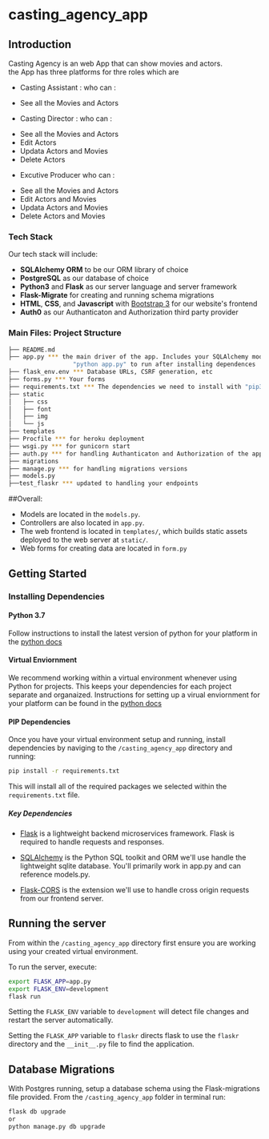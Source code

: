 # casting_agency_app
## Introduction
Casting Agency is an web App that can show movies and actors.  
the App has three platforms for thre roles which are  
- Casting Assistant : 
who can :
* See all the Movies and Actors

- Casting Director :
 who can :
* See all the Movies and Actors
* Edit Actors
* Updata Actors and Movies
* Delete Actors
  
- Excutive Producer
who can :
* See all the Movies and Actors
* Edit Actors and Movies
* Updata Actors and Movies
* Delete Actors and Movies
 
 ### Tech Stack

Our tech stack will include:

* **SQLAlchemy ORM** to be our ORM library of choice
* **PostgreSQL** as our database of choice
* **Python3** and **Flask** as our server language and server framework
* **Flask-Migrate** for creating and running schema migrations
* **HTML**, **CSS**, and **Javascript** with [Bootstrap 3](https://getbootstrap.com/docs/3.4/customize/) for our website's 
frontend
* **Auth0** as our Authanticaton and Authorization third party provider

### Main Files: Project Structure

  ```sh
  ├── README.md
  ├── app.py *** the main driver of the app. Includes your SQLAlchemy models.
                    "python app.py" to run after installing dependences
  ├── flask_env.env *** Database URLs, CSRF generation, etc
  ├── forms.py *** Your forms
  ├── requirements.txt *** The dependencies we need to install with "pip3 install -r requirements.txt"
  ├── static
  │   ├── css 
  │   ├── font
  │   ├── img
  │   └── js
  ├── templates
  ├── Procfile *** for heroku deployment
  ├── wsgi.py *** for gunicorn start 
  ├── auth.py *** for handling Authanticaton and Authorization of the app
  ├── migrations 
  ├── manage.py *** for handling migrations versions
  ├── models.py
  ├──test_flaskr *** updated to handling your endpoints
  ```
##Overall:
* Models are located in the `models.py`.
* Controllers are also located in `app.py`.
* The web frontend is located in `templates/`, which builds static assets deployed to the web server at `static/`.
* Web forms for creating data are located in `form.py`

## Getting Started

### Installing Dependencies

#### Python 3.7

Follow instructions to install the latest version of python for your platform in the [python docs](https://docs.python.org/3/using/unix.html#getting-and-installing-the-latest-version-of-python)

#### Virtual Enviornment

We recommend working within a virtual environment whenever using Python for projects. This keeps your dependencies for each project separate and organaized. Instructions for setting up a virual enviornment for your platform can be found in the [python docs](https://packaging.python.org/guides/installing-using-pip-and-virtual-environments/)

#### PIP Dependencies

Once you have your virtual environment setup and running, install dependencies by naviging to the `/casting_agency_app` directory and running:

```bash
pip install -r requirements.txt
```

This will install all of the required packages we selected within the `requirements.txt` file.

##### Key Dependencies

- [Flask](http://flask.pocoo.org/)  is a lightweight backend microservices framework. Flask is required to handle requests and responses.

- [SQLAlchemy](https://www.sqlalchemy.org/) is the Python SQL toolkit and ORM we'll use handle the lightweight sqlite database. You'll primarily work in app.py and can reference models.py. 

- [Flask-CORS](https://flask-cors.readthedocs.io/en/latest/#) is the extension we'll use to handle cross origin requests from our frontend server. 



## Running the server

From within the `/casting_agency_app` directory first ensure you are working using your created virtual environment.

To run the server, execute:

```bash
export FLASK_APP=app.py
export FLASK_ENV=development
flask run
```

Setting the `FLASK_ENV` variable to `development` will detect file changes and restart the server automatically.

Setting the `FLASK_APP` variable to `flaskr` directs flask to use the `flaskr` directory and the `__init__.py` file to find the application. 

## Database Migrations
With Postgres running, setup a database schema using the Flask-migrations file provided. From the `/casting_agency_app` folder in terminal run:
```bash
flask db upgrade
or
python manage.py db upgrade
```
